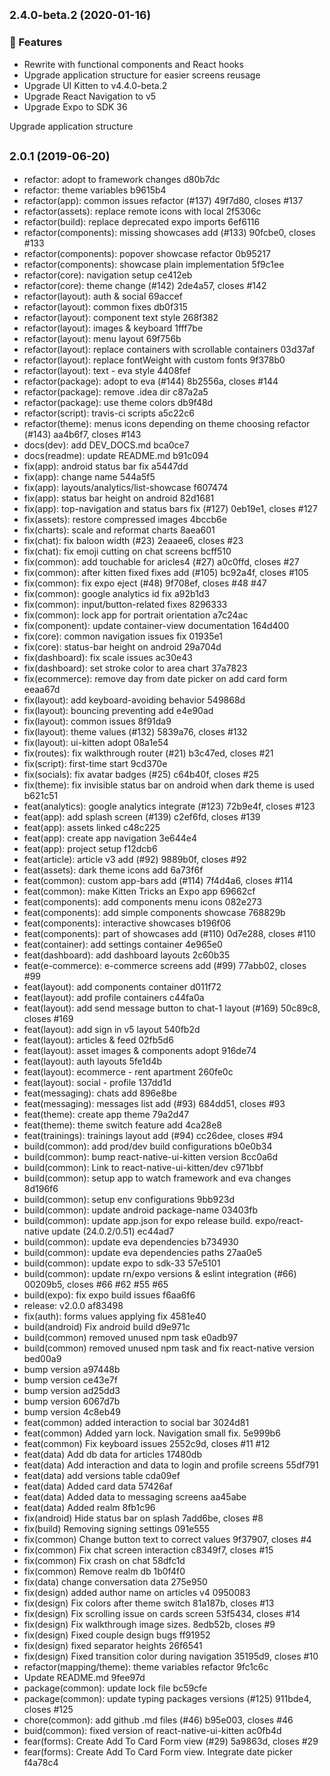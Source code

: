 ## <small>2.4.0-beta.2 (2020-01-16)</small>

### :rocket: Features

* Rewrite with functional components and React hooks
* Upgrade application structure for easier screens reusage
* Upgrade UI Kitten to v4.4.0-beta.2
* Upgrade React Navigation to v5
* Upgrade Expo to SDK 36

Upgrade application structure

## <small>2.0.1 (2019-06-20)</small>

* refactor: adopt to framework changes d80b7dc
* refactor: theme variables b9615b4
* refactor(app): common issues refactor (#137) 49f7d80, closes #137
* refactor(assets): replace remote icons with local 2f5306c
* refactor(build): replace deprecated expo imports 6ef6116
* refactor(components): missing showcases add (#133) 90fcbe0, closes #133
* refactor(components): popover showcase refactor 0b95217
* refactor(components): showcase plain implementation 5f9c1ee
* refactor(core): navigation setup ce412eb
* refactor(core): theme change (#142) 2de4a57, closes #142
* refactor(layout): auth & social 69accef
* refactor(layout): common fixes db0f315
* refactor(layout): component text style 268f382
* refactor(layout): images & keyboard 1fff7be
* refactor(layout): menu layout 69f756b
* refactor(layout): replace containers with scrollable containers 03d37af
* refactor(layout): replace fontWeight with custom fonts 9f378b0
* refactor(layout): text - eva style 4408fef
* refactor(package): adopt to eva (#144) 8b2556a, closes #144
* refactor(package): remove .idea dir c87a2a5
* refactor(package): use theme colors db9f48d
* refactor(script): travis-ci scripts a5c22c6
* refactor(theme): menus icons depending on theme choosing refactor (#143) aa4b6f7, closes #143
* docs(dev): add DEV_DOCS.md bca0ce7
* docs(readme): update README.md b91c094
* fix(app): android status bar fix a5447dd
* fix(app): change name 544a5f5
* fix(app): layouts/analytics/list-showcase  f607474
* fix(app): status bar height on android 82d1681
* fix(app): top-navigation and status bars fix (#127) 0eb19e1, closes #127
* fix(assets): restore compressed images 4bccb6e
* fix(charts): scale and reformat charts 8aea601
* fix(chat): fix baloon width (#23) 2eaaee6, closes #23
* fix(chat): fix emoji cutting on chat screens bcff510
* fix(common): add touchable for aricles4 (#27) a0c0ffd, closes #27
* fix(common): after kitten fixed fixes add (#105) bc92a4f, closes #105
* fix(common): fix expo eject (#48) 9f708ef, closes #48 #47
* fix(common): google analytics id fix a92b1d3
* fix(common): input/button-related fixes 8296333
* fix(common): lock app for portrait orientation a7c24ac
* fix(component): update container-view documentation 164d400
* fix(core): common navigation issues fix 01935e1
* fix(core): status-bar height on android 29a704d
* fix(dashboard): fix scale issues ac30e43
* fix(dashboard): set stroke color to area chart 37a7823
* fix(ecommerce): remove day from date picker on add card form eeaa67d
* fix(layout): add keyboard-avoiding behavior 549868d
* fix(layout): bouncing preventing add e4e90ad
* fix(layout): common issues 8f91da9
* fix(layout): theme values (#132) 5839a76, closes #132
* fix(layout): ui-kitten adopt 08a1e54
* fix(routes): fix walkthrough router (#21) b3c47ed, closes #21
* fix(script): first-time start 9cd370e
* fix(socials): fix avatar badges (#25) c64b40f, closes #25
* fix(theme): fix invisible status bar on android when dark theme is used b621c51
* feat(analytics): google analytics integrate (#123) 72b9e4f, closes #123
* feat(app): add splash screen (#139) c2ef6fd, closes #139
* feat(app): assets linked c48c225
* feat(app): create app navigation 3e644e4
* feat(app): project setup f12dcb6
* feat(article): article v3 add (#92) 9889b0f, closes #92
* feat(assets): dark theme icons add 6a73f6f
* feat(common): custom app-bars add (#114) 7f4d4a6, closes #114
* feat(common): make Kitten Tricks an Expo app 69662cf
* feat(components): add components menu icons 082e273
* feat(components): add simple components showcase 768829b
* feat(components): interactive showcases b196f06
* feat(components): part of showcases add (#110) 0d7e288, closes #110
* feat(container): add settings container 4e965e0
* feat(dashboard): add dashboard layouts 2c60b35
* feat(e-commerce): e-commerce screens add  (#99) 77abb02, closes #99
* feat(layout): add components container d011f72
* feat(layout): add profile containers c44fa0a
* feat(layout): add send message button to chat-1 layout (#169) 50c89c8, closes #169
* feat(layout): add sign in v5 layout 540fb2d
* feat(layout): articles & feed 02fb5d6
* feat(layout): asset images & components adopt 916de74
* feat(layout): auth layouts 5fe1d4b
* feat(layout): ecommerce - rent apartment 260fe0c
* feat(layout): social - profile 137dd1d
* feat(messaging): chats add 896e8be
* feat(messaging): messages list add (#93) 684dd51, closes #93
* feat(theme): create app theme 79a2d47
* feat(theme): theme switch feature add 4ca28e8
* feat(trainings): trainings layout add (#94) cc26dee, closes #94
* build(common): add prod/dev build configurations b0e0b34
* build(common): bump react-native-ui-kitten version 8cc0a6d
* build(common): Link to react-native-ui-kitten/dev c971bbf
* build(common): setup app to watch framework and eva changes 8d196f6
* build(common): setup env configurations 9bb923d
* build(common): update android package-name 03403fb
* build(common): update app.json for expo release build. expo/react-native update (24.0.2/0.51) ec44ad7
* build(common): update eva dependencies b734930
* build(common): update eva dependencies paths 27aa0e5
* build(common): update expo to sdk-33 57e5101
* build(common): update rn/expo versions & eslint integration (#66) 00209b5, closes #66 #62 #55 #65
* build(expo): fix expo build issues f6aa6f6
* release: v2.0.0 af83498
*  fix(auth): forms values applying fix 4581e40
* build(android) Fix android build d9e971c
* build(common) removed unused npm task e0adb97
* build(common) removed unused npm task and fix react-native version bed00a9
* bump  version a97448b
* bump version ce43e7f
* bump version ad25dd3
* bump version 6067d7b
* bump version 4c8eb49
* feat(common) added interaction to social bar 3024d81
* feat(common) Added yarn lock. Navigation small fix. 5e999b6
* feat(common) Fix keyboard issues 2552c9d, closes #11 #12
* feat(data) Add db data for articles 17480db
* feat(data) Add interaction and data to login and profile screens 55df791
* feat(data) add versions table cda09ef
* feat(data) Added card data 57426af
* feat(data) Added data to messaging screens aa45abe
* feat(data) Added realm 8fb1c96
* fix(android) Hide status bar on splash 7add6be, closes #8
* fix(build) Removing signing settings 091e555
* fix(common) Change button text to correct values 9f37907, closes #4
* fix(common) Fix chat screen interaction c8349f7, closes #15
* fix(common) Fix crash on chat 58dfc1d
* fix(common) Remove realm db 1b0f4f0
* fix(data) change conversation data 275e950
* fix(design) added author name on articles v4 0950083
* fix(design) Fix colors after theme switch 81a187b, closes #13
* fix(design) Fix scrolling issue on cards screen 53f5434, closes #14
* fix(design) Fix walkthrough image sizes. 8edb52b, closes #9
* fix(design) Fixed couple design bugs ff91952
* fix(design) fixed separator heights 26f6541
* fix(design) Fixed transition color during navigation 35195d9, closes #10
* refactor(mapping/theme): theme variables refactor 9fc1c6c
* Update README.md 9fee97d
* package(common): update lock file bc59cfe
* package(common): update typing packages versions (#125) 911bde4, closes #125
* chore(common): add github .md files (#46) b95e003, closes #46
* buid(common): fixed version of react-native-ui-kitten ac0fb4d
* fear(forms): Create Add To Card Form view (#29) 5a9863d, closes #29
* fear(forms): Create Add To Card Form view. Integrate date picker f4a78c4



